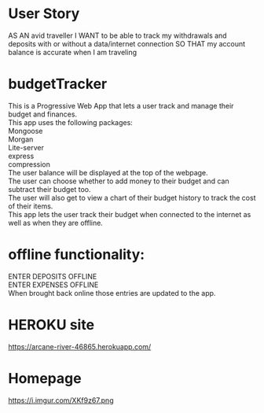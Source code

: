 # User Story
AS AN avid traveller I WANT to be able to track my withdrawals and deposits with or without a data/internet connection SO THAT my account balance is accurate when I am traveling

# budgetTracker
This is a Progressive Web App that lets a user track and manage their budget and finances.<br>
This app uses the following packages:<br>
Mongoose<br>
Morgan<br>
Lite-server<br>
express<br>
compression<br>
The user balance will be displayed at the top of the webpage.<br>
The user can choose whether to add money to their budget and can subtract their budget too.<br>
The user will also get to view a chart of their budget history to track the cost of their items.<br>
This app lets the user track their budget when connected to the internet as well as when they are offline.<br>
# offline functionality:
ENTER DEPOSITS OFFLINE<br> ENTER EXPENSES OFFLINE<br>
When brought back online those entries are updated to the app.<br>
# HEROKU site
https://arcane-river-46865.herokuapp.com/

# Homepage
https://i.imgur.com/XKf9z67.png
